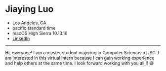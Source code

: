 
# Jiaying Luo

* Los Angeles, CA
* pacific standard time
* macOS High Sierra 10.13.16
* [LinkedIn](https://www.linkedin.com/in/jiaying-luo-5bb242125/)

* * *

Hi, everyone! I am a master student majoring in Computer Science in USC. I am interested in this virtual intern 
because I can gain working experience and help others at the same time. I look forward working with you all!!! :smile:


